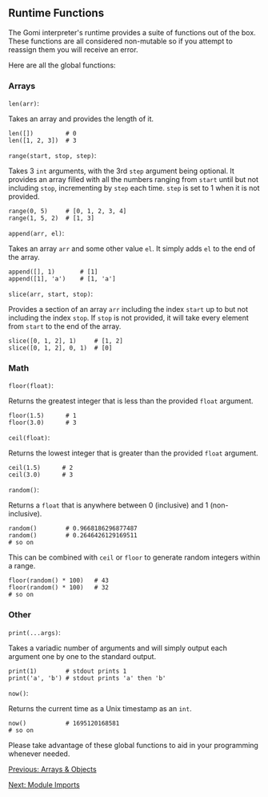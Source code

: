 ## Runtime Functions

The Gomi interpreter's runtime provides a suite of functions out of the box. These functions are all considered non-mutable so if you attempt to reassign them you will receive an error.

Here are all the global functions:

### Arrays
`len(arr)`:

Takes an array and provides the length of it.
```
len([])         # 0
len([1, 2, 3])  # 3
```

`range(start, stop, step)`:

Takes 3 `int` arguments, with the 3rd `step` argument being optional. It provides an array filled with all the numbers ranging from `start` until but not including `stop`, incrementing by `step` each time. `step` is set to 1 when it is not provided.
```
range(0, 5)     # [0, 1, 2, 3, 4]
range(1, 5, 2)  # [1, 3]
```

`append(arr, el)`:

Takes an array `arr` and some other value `el`. It simply adds `el` to the end of the array.
```
append([], 1)       # [1]
append([1], 'a')    # [1, 'a']
```

`slice(arr, start, stop)`:

Provides a section of an array `arr` including the index `start` up to but not including the index `stop`. If `stop` is not provided, it will take every element from `start` to the end of the array.
```
slice([0, 1, 2], 1)     # [1, 2]
slice([0, 1, 2], 0, 1)  # [0]
```

### Math

`floor(float)`:

Returns the greatest integer that is less than the provided `float` argument.

```
floor(1.5)      # 1
floor(3.0)      # 3
```

`ceil(float)`:

Returns the lowest integer that is greater than the provided `float` argument.

```
ceil(1.5)      # 2
ceil(3.0)      # 3
```

`random()`:

Returns a `float` that is anywhere between 0 (inclusive) and 1 (non-inclusive).

```
random()        # 0.9668186296877487
random()        # 0.2646426129169511
# so on
```
This can be combined with `ceil` or `floor` to generate random integers within a range.

```
floor(random() * 100)   # 43
floor(random() * 100)   # 32
# so on
```

### Other

`print(...args)`:

Takes a variadic number of arguments and will simply output each argument one by one to the standard output.

```
print(1)        # stdout prints 1
print('a', 'b') # stdout prints 'a' then 'b'
```

`now()`:

Returns the current time as a Unix timestamp as an `int`.

```
now()           # 1695120168581
# so on
```

Please take advantage of these global functions to aid in your programming whenever needed.

[Previous: Arrays & Objects](./arrays-and-objects.md)

[Next: Module Imports](./module-import.md)